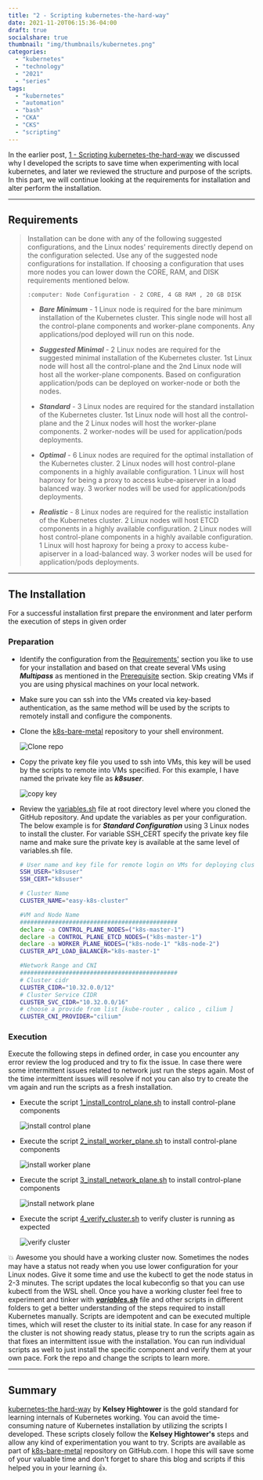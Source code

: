 ```yaml
---
title: "2 - Scripting kubernetes-the-hard-way"
date: 2021-11-20T06:15:36-04:00
draft: true
socialshare: true
thumbnail: "img/thumbnails/kubernetes.png"
categories:
  - "kubernetes"
  - "technology"
  - "2021"
  - "series"
tags:
  - "kubernetes"
  - "automation"
  - "bash"
  - "CKA"
  - "CKS"
  - "scripting"
---
```


In the earlier post, [1 - Scripting kubernetes-the-hard-way](/posts/technology/1-scripting-kubernetes-the-hard-way/) we discussed why I developed the scripts to save time when experimenting with local kubernetes, and later we reviewed the structure and purpose of the scripts. In this part, we will continue looking at the requirements for installation and alter perform the installation.

<!--more-->
---
## Requirements

>Installation can be done with any of the following suggested configurations, and the Linux nodes' requirements directly depend on the configuration selected. Use any of the suggested node configurations for installation. If choosing a configuration that uses more nodes you can lower down the CORE, RAM, and DISK requirements mentioned below.
>
>`:computer: Node Configuration - 2 CORE, 4 GB RAM , 20 GB DISK`
>
>- ***Bare Minimum*** - 1 Linux node is required for the bare minimum installation of the Kubernetes cluster. This single node will host all the control-plane components and worker-plane components. Any applications/pod deployed will run on this node.
>
>- ***Suggested Minimal*** - 2 Linux nodes are required for the suggested minimal installation of the Kubernetes cluster. 1st Linux node will host all the control-plane and the 2nd Linux node will host all the worker-plane components. Based on configuration application/pods can be deployed on worker-node or both the nodes.
>
>- ***Standard*** - 3 Linux nodes are required for the standard installation of the Kubernetes cluster. 1st Linux node will host all the control-plane and the 2 Linux nodes will host the worker-plane components. 2 worker-nodes will be used for application/pods deployments.
>
>- ***Optimal*** - 6 Linux nodes are required for the optimal installation of the Kubernetes cluster. 2 Linux nodes will host control-plane components in a highly available configuration. 1 Linux will host haproxy for being a proxy to access kube-apiserver in a load balanced way. 3 worker nodes will be used for application/pods deployments.
>
>- ***Realistic*** - 8 Linux nodes are required for the realistic installation of the Kubernetes cluster. 2 Linux nodes will host ETCD components in a highly available configuration. 2 Linux nodes will host control-plane components in a highly available configuration. 1 Linux will host haproxy for being a proxy to access kube-apiserver in a load-balanced way. 3 worker nodes will be used for application/pods deployments.

---
## The Installation

For a successful installation first prepare the environment and later perform the execution of steps in given order

### Preparation

- Identify the configuration from the [Requirements'](#requirements) section you like to use for your installation and based on that create several VMs using ***Multipass*** as mentioned in the [Prerequisite](#prerequisites) section. Skip creating VMs if you are using physical machines on your local network.

- Make sure you can ssh into the VMs created via key-based authentication, as the same method will be used by the scripts to remotely install and configure the components.

- Clone the [k8s-bare-metal](https://github.com/tanwarsatya/k8s-bare-metal) repository to your shell environment.

  ![Clone repo](img/clone-repo.gif "clone repo")

- Copy the private key file you used to ssh into VMs, this key will be used by the scripts to remote into VMs specified. For this example, I have named the private key file as ***k8suser***.

  ![copy key](img/copy-key.gif "copy key")

- Review the [variables.sh](https://github.com/tanwarsatya/k8s-bare-metal/blob/main/variables.sh) file at root directory level where you cloned the GitHub repository. And update the variables as per your configuration. The below example is for ***Standard Configuration*** using 3 Linux nodes to install the cluster.  For variable SSH_CERT specify the private key file name and make sure the private key is available at the same level of variables.sh file.

  ```bash
  # User name and key file for remote login on VMs for deploying cluster component
  SSH_USER="k8suser"
  SSH_CERT="k8suser"

  # Cluster Name
  CLUSTER_NAME="easy-k8s-cluster"

  #VM and Node Name
  #############################################
  declare -a CONTROL_PLANE_NODES=("k8s-master-1")
  declare -a CONTROL_PLANE_ETCD_NODES=("k8s-master-1")
  declare -a WORKER_PLANE_NODES=("k8s-node-1" "k8s-node-2")
  CLUSTER_API_LOAD_BALANCER="k8s-master-1"

  #Network Range and CNI
  #############################################
  # Cluster cidr
  CLUSTER_CIDR="10.32.0.0/12"
  # Cluster Service CIDR
  CLUSTER_SVC_CIDR="10.32.0.0/16"
  # choose a provide from list [kube-router , calico , cilium ]
  CLUSTER_CNI_PROVIDER="cilium"
  ```

### Execution

Execute the following steps in defined order, in case you encounter any error review the log produced and try to fix the issue. In case there were some intermittent issues related to network just run the steps again. Most of the time intermittent issues will resolve if not you can also try to create the vm again and run the scripts as a fresh installation.

- Execute the script [1_install_control_plane.sh](https://github.com/tanwarsatya/k8s-bare-metal/blob/main/1_install_control_plane.sh) to install control-plane components

  ![install control plane](img/install-control-plane.gif "install ontrol plane")

- Execute the script [2_install_worker_plane.sh](https://github.com/tanwarsatya/k8s-bare-metal/blob/main/2_install_worker_plane.sh) to install control-plane components

  ![install worker plane](img/install-worker-plane.gif "install worker plane")

- Execute the script [3_install_network_plane.sh](https://github.com/tanwarsatya/k8s-bare-metal/blob/main/3_install_network_plane.sh) to install control-plane components

  ![install network plane](img/install-network-plane.gif "install network plane")

- Execute the script [4_verify_cluster.sh](https://github.com/tanwarsatya/k8s-bare-metal/blob/main/4_verify_cluster.sh) to verify cluster is running as expected

  ![verify cluster](img/verify-cluster.gif "verify cluster")



:boom: Awesome you should have a working cluster now. Sometimes the nodes may have a status not ready when you use lower configuration for your Linux nodes. Give it some time and use the kubectl to get the node status in 2-3 minutes. The script updates the local kubeconfig so that you can use kubectl from the WSL shell. Once you have a working cluster feel free to experiment and tinker with ***[variables.sh](https://github.com/tanwarsatya/k8s-bare-metal/blob/main/variables.sh)*** file and other scripts in different folders to get a better understanding of the steps required to install Kubernetes manually. Scripts are idempotent and can be executed multiple times, which will reset the cluster to its initial state. In case for any reason if the cluster is not showing ready status, please try to run the scripts again as that fixes an intermittent issue with the installation. You can run individual scripts as well to just install the specific component and verify them at your own pace. Fork the repo and change the scripts to learn more.

---
## Summary

[kubernetes-the hard-way](https://github.com/kelseyhightower/kubernetes-the-hard-way) by **Kelsey Hightower** is the gold standard for learning internals of Kubernetes working. You can avoid the time-consuming nature of Kubernetes installation by utilizing the scripts I developed. These scripts closely follow the **Kelsey Hightower's** steps and allow any kind of experimentation you want to try. Scripts are available as part of [k8s-bare-metal](https://github.com/tanwarsatya/k8s-bare-metal) repository on GitHub.com. I hope this will save some of your valuable time and don't forget to share this blog and scripts if this helped you in your learning :thumbsup:.
